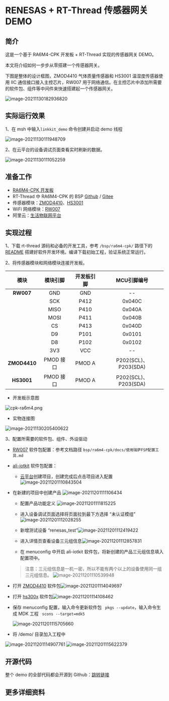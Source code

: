 # RENESAS + RT-Thread 传感器网关 DEMO

## 简介

这是一个基于 RA6M4-CPK 开发板 + RT-Thread 实现的传感器网关 DEMO。

本文将介绍如何一步步从零搭建一个传感器网关。

下图是整体的设计框图，ZMOD4410 气体质量传感器和 HS3001 温湿度传感器使用 IIC 通信接口接入主控芯片，RW007 用于网络通信。在主控芯片中添加所需要的软件包、组件等中间件来快速搭建起一个传感器网关。

![image-20211130182936820](image/image-20211130182936820.png)

## 实际运行效果
1、在 msh 中输入`linkkit_demo` 命令创建并启动 demo 线程

![image-20211130111948709](image/image-20211130111948709.png)

2、在云平台的设备调试页面查看实时刷新的数据。

![image-20211130111052259](image/image-20211130111052259.png)

## 准备工作

- [RA6M4-CPK 开发板](https://www2.renesas.cn/cn/zh/products/microcontrollers-microprocessors/ra-cortex-m-mcus/cpk-ra6m4-evaluation-board)
- RT-Thread 中 RA6M4-CPK 的 BSP [Github](https://github.com/RT-Thread/rt-thread/tree/master/bsp/ra6m4-cpk) / [Gitee](https://gitee.com/rtthread/rt-thread/tree/master/bsp/ra6m4-cpk) 
- 传感器模块：[ZMOD4410](https://www2.renesas.cn/cn/zh/products/sensor-products/environmental-sensors/digital-gas-sensors/zmod4410-indoor-air-quality-sensor-platform)、[HS3001](https://www2.renesas.cn/cn/zh/products/sensor-products/humidity-sensors/hs3001-high-performance-relative-humidity-and-temperature-sensor)
- WiFi 网络模块：[RW007](https://github.com/RT-Thread-packages/rw007)
- 阿里云：[生活物联网平台](https://living.aliyun.com/)


## 实现过程

1、下载 rt-thread 源码和必备的开发工具，参考 `/bsp/ra6m4-cpk/` 路径下的 [README](https://github.com/RT-Thread/rt-thread/tree/master/bsp/ra6m4-cpk) 搭建好软件开发环境。编译下载初始工程，验证系统正常运行。

2、将传感器模块和网络模块连接开发板。

|     模块     | 模块引脚  | 开发板引脚 |     MCU引脚编号      |
| :----------: | :-------: | :--------: | :------------------: |
|  **RW007**   |    GND    |    GND     |          --          |
|              |    SCK    |    P412    |        0x040C        |
|              |   MISO    |    P410    |        0x040A        |
|              |   MOSI    |    P411    |        0x040B        |
|              |    CS     |    P413    |        0x040D        |
|              |    D9     |    P101    |        0x0101        |
|              |    D8     |    P102    |        0x0102        |
|              |    3V3    |    VCC     |          --          |
| **ZMOD4410** | PMOD 接口 |   PMOD A   | P202(SCL)、P203(SDA) |
|  **HS3001**  | PMOD 接口 |   PMOD A   | P202(SCL)、P203(SDA) |

- 开发板示意图

![cpk-ra6m4.png](image/cpk-ra6m4.png)

- 实物连接图

![image-20211130205400622](image/image-20211130205400622.png)

3、配置所需要的软件包、组件、外设驱动

- [RW007](http://packages.rt-thread.org/detail.html?package=rw007) 软件包配置：参考文档路径 `bsp/ra6m4-cpk/docs/使用瑞萨FSP配置工具.md`

- [ali-iotkit](http://packages.rt-thread.org/detail.html?package=ali-iotkit) 软件包配置：
  
  - [云平台](https://living.aliyun.com/)创建项目，创建完成后点击项目进入配置
  ![image-20211201110843504](image/image-20211201110843504.png)
  
- 在新建的项目中创建产品
    ![image-20211201111106434](image/image-20211201111106434.png)

  - 配置产品功能定义
    ![image-20211201111815225](image/image-20211201111815225.png)
  
  - 进入设备调试页面选择将页面拉到最下方选择 “未认证模组”![image-20211201112028255](image/image-20211201112028255.png)
  
  - 新增测试设备 “renesas_test”![image-20211201112419422](image/image-20211201112419422.png)
  
  - 进入详情页查看设备三元组信息![image-20211201112857831](image/image-20211201112857831.png)
  
  - 在 menuconfig 中开启 ali-iotkit 软件包，将新创建的产品三元组信息填入配置项中。
  > 注意：三元组信息是一机一密，所以不能有两个以上的设备使用同一组三元组信息。
![image-20211201110539948](image/image-20211201110539948.png)

- 打开 [ZMOD4410](http://packages.rt-thread.org/detail.html?package=zmod4410) 软件包![image-20211201114049697](image/image-20211201114049697.png)

- 打开 [hs300x](http://packages.rt-thread.org/detail.html?package=hs300x) 软件包![image-20211201114108462](image/image-20211201114108462.png)

- 保存 menuconfig 配置，输入命令更新软件包 ` pkgs --update`，输入命令生成 MDK 工程 ` scons --target=mdk5`

    ![image-20211201115705660](image/image-20211201115705660.png)

    

- 将 /demo/ 目录加入工程中

![image-20211201114907761](image/image-20211201114907761.png)
![image-20211201115622379](image/image-20211201115622379.png)

## 开源代码

整个 demo 的全部代码都会开源到 Github：[跳转链接](https://github.com/ShermanShao/renesas_sensor_gateway_demo) 

## 更多详细资料



